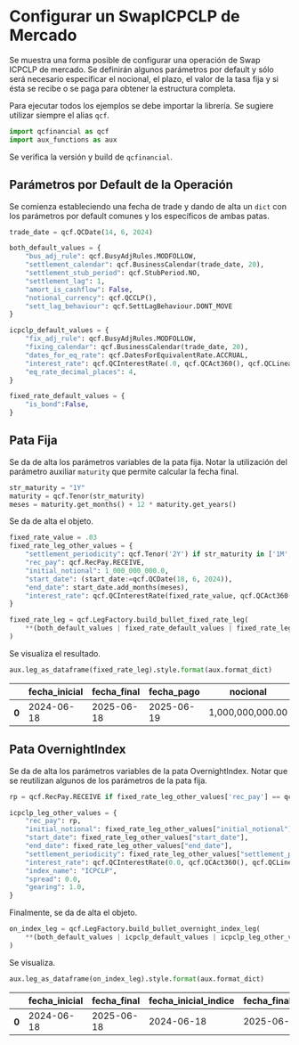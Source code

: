 # Configurar un SwapICPCLP de Mercado

Se muestra una forma posible de configurar una operación de Swap ICPCLP de mercado. Se definirán algunos parámetros por default y sólo será necesario especificar el nocional, el plazo, el valor de la tasa fija y si ésta se recibe o se paga para obtener la estructura completa.

Para ejecutar todos los ejemplos se debe importar la librería. Se sugiere utilizar siempre el alias `qcf`. 


```python
import qcfinancial as qcf
import aux_functions as aux
```

Se verifica la versión y build de `qcfinancial`.

## Parámetros por Default de la Operación

Se comienza estableciendo una fecha de trade y dando de alta un `dict` con los parámetros por default comunes y los específicos de ambas patas.


```python
trade_date = qcf.QCDate(14, 6, 2024)
```


```python
both_default_values = {
    "bus_adj_rule": qcf.BusyAdjRules.MODFOLLOW,
    "settlement_calendar": qcf.BusinessCalendar(trade_date, 20),
    "settlement_stub_period": qcf.StubPeriod.NO,
    "settlement_lag": 1,
    "amort_is_cashflow": False,
    "notional_currency": qcf.QCCLP(),
    "sett_lag_behaviour": qcf.SettLagBehaviour.DONT_MOVE
}

icpclp_default_values = {
    "fix_adj_rule": qcf.BusyAdjRules.MODFOLLOW,
    "fixing_calendar": qcf.BusinessCalendar(trade_date, 20),
    "dates_for_eq_rate": qcf.DatesForEquivalentRate.ACCRUAL,
    "interest_rate": qcf.QCInterestRate(.0, qcf.QCAct360(), qcf.QCLinearWf()),
    "eq_rate_decimal_places": 4,
}

fixed_rate_default_values = {
    "is_bond":False,  
}
```

## Pata Fija

Se da de alta los parámetros variables de la pata fija. Notar la utilización del parámetro auxiliar `maturity` que permite calcular la fecha final.


```python
str_maturity = "1Y"
maturity = qcf.Tenor(str_maturity)
meses = maturity.get_months() + 12 * maturity.get_years()
```

Se da de alta el objeto.


```python
fixed_rate_value = .03
fixed_rate_leg_other_values = {
    "settlement_periodicity": qcf.Tenor('2Y') if str_maturity in ['1M', '2M', '3M', '6M', '9M', '12M', '1Y', '18M'] else qcf.Tenor('6M'),
    "rec_pay": qcf.RecPay.RECEIVE,
    "initial_notional": 1_000_000_000.0,
    "start_date": (start_date:=qcf.QCDate(18, 6, 2024)),
    "end_date": start_date.add_months(meses),
    "interest_rate": qcf.QCInterestRate(fixed_rate_value, qcf.QCAct360(), qcf.QCLinearWf()),  
}
```


```python
fixed_rate_leg = qcf.LegFactory.build_bullet_fixed_rate_leg(
    **(both_default_values | fixed_rate_default_values | fixed_rate_leg_other_values)
)
```

Se visualiza el resultado.


```python
aux.leg_as_dataframe(fixed_rate_leg).style.format(aux.format_dict)
```




<style type="text/css">
</style>
<table id="T_d1d24">
  <thead>
    <tr>
      <th class="blank level0" >&nbsp;</th>
      <th id="T_d1d24_level0_col0" class="col_heading level0 col0" >fecha_inicial</th>
      <th id="T_d1d24_level0_col1" class="col_heading level0 col1" >fecha_final</th>
      <th id="T_d1d24_level0_col2" class="col_heading level0 col2" >fecha_pago</th>
      <th id="T_d1d24_level0_col3" class="col_heading level0 col3" >nocional</th>
      <th id="T_d1d24_level0_col4" class="col_heading level0 col4" >amortizacion</th>
      <th id="T_d1d24_level0_col5" class="col_heading level0 col5" >interes</th>
      <th id="T_d1d24_level0_col6" class="col_heading level0 col6" >amort_es_flujo</th>
      <th id="T_d1d24_level0_col7" class="col_heading level0 col7" >flujo</th>
      <th id="T_d1d24_level0_col8" class="col_heading level0 col8" >moneda_nocional</th>
      <th id="T_d1d24_level0_col9" class="col_heading level0 col9" >valor_tasa</th>
      <th id="T_d1d24_level0_col10" class="col_heading level0 col10" >tipo_tasa</th>
    </tr>
  </thead>
  <tbody>
    <tr>
      <th id="T_d1d24_level0_row0" class="row_heading level0 row0" >0</th>
      <td id="T_d1d24_row0_col0" class="data row0 col0" >2024-06-18</td>
      <td id="T_d1d24_row0_col1" class="data row0 col1" >2025-06-18</td>
      <td id="T_d1d24_row0_col2" class="data row0 col2" >2025-06-19</td>
      <td id="T_d1d24_row0_col3" class="data row0 col3" >1,000,000,000.00</td>
      <td id="T_d1d24_row0_col4" class="data row0 col4" >1,000,000,000.00</td>
      <td id="T_d1d24_row0_col5" class="data row0 col5" >30,416,666.67</td>
      <td id="T_d1d24_row0_col6" class="data row0 col6" >False</td>
      <td id="T_d1d24_row0_col7" class="data row0 col7" >30,416,666.67</td>
      <td id="T_d1d24_row0_col8" class="data row0 col8" >CLP</td>
      <td id="T_d1d24_row0_col9" class="data row0 col9" >3.0000%</td>
      <td id="T_d1d24_row0_col10" class="data row0 col10" >LinAct360</td>
    </tr>
  </tbody>
</table>




## Pata OvernightIndex

Se da de alta los parámetros variables de la pata OvernightIndex. Notar que se reutilizan algunos de los parámetros de la pata fija.


```python
rp = qcf.RecPay.RECEIVE if fixed_rate_leg_other_values['rec_pay'] == qcf.RecPay.PAY else qcf.RecPay.RECEIVE

icpclp_leg_other_values = {
    "rec_pay": rp,
    "initial_notional": fixed_rate_leg_other_values["initial_notional"],
    "start_date": fixed_rate_leg_other_values["start_date"],
    "end_date": fixed_rate_leg_other_values["end_date"],
    "settlement_periodicity": fixed_rate_leg_other_values["settlement_periodicity"],
    "interest_rate": qcf.QCInterestRate(0.0, qcf.QCAct360(), qcf.QCLinearWf()),
    "index_name": "ICPCLP",
    "spread": 0.0,
    "gearing": 1.0,
}
```

Finalmente, se da de alta el objeto.


```python
on_index_leg = qcf.LegFactory.build_bullet_overnight_index_leg(
    **(both_default_values | icpclp_default_values | icpclp_leg_other_values)
)
```

Se visualiza.


```python
aux.leg_as_dataframe(on_index_leg).style.format(aux.format_dict)
```




<style type="text/css">
</style>
<table id="T_73327">
  <thead>
    <tr>
      <th class="blank level0" >&nbsp;</th>
      <th id="T_73327_level0_col0" class="col_heading level0 col0" >fecha_inicial</th>
      <th id="T_73327_level0_col1" class="col_heading level0 col1" >fecha_final</th>
      <th id="T_73327_level0_col2" class="col_heading level0 col2" >fecha_inicial_indice</th>
      <th id="T_73327_level0_col3" class="col_heading level0 col3" >fecha_final_indice</th>
      <th id="T_73327_level0_col4" class="col_heading level0 col4" >fecha_pago</th>
      <th id="T_73327_level0_col5" class="col_heading level0 col5" >nocional</th>
      <th id="T_73327_level0_col6" class="col_heading level0 col6" >amortizacion</th>
      <th id="T_73327_level0_col7" class="col_heading level0 col7" >amort_es_flujo</th>
      <th id="T_73327_level0_col8" class="col_heading level0 col8" >moneda_nocional</th>
      <th id="T_73327_level0_col9" class="col_heading level0 col9" >nombre_indice</th>
      <th id="T_73327_level0_col10" class="col_heading level0 col10" >valor_indice_inicial</th>
      <th id="T_73327_level0_col11" class="col_heading level0 col11" >valor_indice_final</th>
      <th id="T_73327_level0_col12" class="col_heading level0 col12" >valor_tasa</th>
      <th id="T_73327_level0_col13" class="col_heading level0 col13" >tipo_tasa</th>
      <th id="T_73327_level0_col14" class="col_heading level0 col14" >interes</th>
      <th id="T_73327_level0_col15" class="col_heading level0 col15" >flujo</th>
      <th id="T_73327_level0_col16" class="col_heading level0 col16" >spread</th>
      <th id="T_73327_level0_col17" class="col_heading level0 col17" >gearing</th>
    </tr>
  </thead>
  <tbody>
    <tr>
      <th id="T_73327_level0_row0" class="row_heading level0 row0" >0</th>
      <td id="T_73327_row0_col0" class="data row0 col0" >2024-06-18</td>
      <td id="T_73327_row0_col1" class="data row0 col1" >2025-06-18</td>
      <td id="T_73327_row0_col2" class="data row0 col2" >2024-06-18</td>
      <td id="T_73327_row0_col3" class="data row0 col3" >2025-06-18</td>
      <td id="T_73327_row0_col4" class="data row0 col4" >2025-06-19</td>
      <td id="T_73327_row0_col5" class="data row0 col5" >1,000,000,000.00</td>
      <td id="T_73327_row0_col6" class="data row0 col6" >1,000,000,000.00</td>
      <td id="T_73327_row0_col7" class="data row0 col7" >False</td>
      <td id="T_73327_row0_col8" class="data row0 col8" >CLP</td>
      <td id="T_73327_row0_col9" class="data row0 col9" >ICPCLP</td>
      <td id="T_73327_row0_col10" class="data row0 col10" >1.000000</td>
      <td id="T_73327_row0_col11" class="data row0 col11" >1.000000</td>
      <td id="T_73327_row0_col12" class="data row0 col12" >0.0000%</td>
      <td id="T_73327_row0_col13" class="data row0 col13" >LinAct360</td>
      <td id="T_73327_row0_col14" class="data row0 col14" >0.00</td>
      <td id="T_73327_row0_col15" class="data row0 col15" >0.00</td>
      <td id="T_73327_row0_col16" class="data row0 col16" >0.0000%</td>
      <td id="T_73327_row0_col17" class="data row0 col17" >1.00</td>
    </tr>
  </tbody>
</table>



